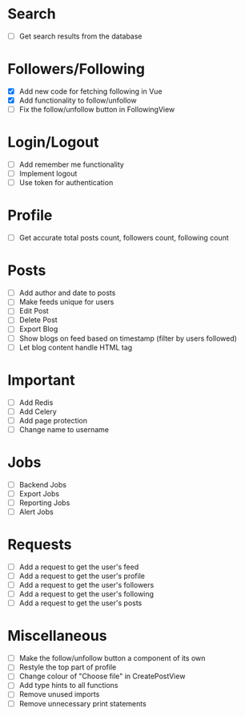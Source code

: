 # Search
- [ ] Get search results from the database

# Followers/Following
- [x] Add new code for fetching following in Vue
- [x] Add functionality to follow/unfollow
- [ ] Fix the follow/unfollow button in FollowingView

# Login/Logout
- [ ] Add remember me functionality
- [ ] Implement logout
- [ ] Use token for authentication

# Profile
- [ ] Get accurate total posts count, followers count, following count

# Posts
- [ ] Add author and date to posts
- [ ] Make feeds unique for users
- [ ] Edit Post
- [ ] Delete Post
- [ ] Export Blog
- [ ] Show blogs on feed based on timestamp (filter by users followed)
- [ ] Let blog content handle HTML tag

# Important
- [ ] Add Redis
- [ ] Add Celery
- [ ] Add page protection
- [ ] Change name to username

# Jobs
- [ ] Backend Jobs
- [ ] Export Jobs
- [ ] Reporting Jobs
- [ ] Alert Jobs

# Requests
- [ ] Add a request to get the user's feed
- [ ] Add a request to get the user's profile
- [ ] Add a request to get the user's followers
- [ ] Add a request to get the user's following
- [ ] Add a request to get the user's posts

# Miscellaneous
- [ ] Make the follow/unfollow button a component of its own
- [ ] Restyle the top part of profile
- [ ] Change colour of "Choose file" in CreatePostView
- [ ] Add type hints to all functions
- [ ] Remove unused imports
- [ ] Remove unnecessary print statements
